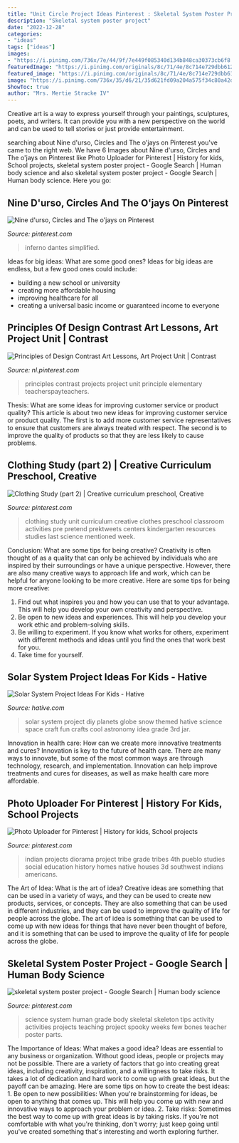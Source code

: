 ```yaml
---
title: "Unit Circle Project Ideas Pinterest : Skeletal System Poster Project"
description: "Skeletal system poster project"
date: "2022-12-28"
categories:
- "ideas"
tags: ["ideas"]
images:
- "https://i.pinimg.com/736x/7e/44/9f/7e449f085340d134b848ca30373cb6f8.jpg"
featuredImage: "https://i.pinimg.com/originals/8c/71/4e/8c714e729dbb612feaee80b753ddab30.jpg"
featured_image: "https://i.pinimg.com/originals/8c/71/4e/8c714e729dbb612feaee80b753ddab30.jpg"
image: "https://i.pinimg.com/736x/35/d6/21/35d621fd09a204a575f34c80a42d3842.jpg"
ShowToc: true
author: "Mrs. Mertie Stracke IV"
---
```



Creative art is a way to express yourself through your paintings, sculptures, poets, and writers. It can provide you with a new perspective on the world and can be used to tell stories or just provide entertainment.

	

		
searching about Nine d&#039;urso, Circles and The o&#039;jays on Pinterest you've came to the right web. We have 6 Images about Nine d&#039;urso, Circles and The o&#039;jays on Pinterest like Photo Uploader for Pinterest | History for kids, School projects, skeletal system poster project - Google Search | Human body science and also skeletal system poster project - Google Search | Human body science. Here you go:
		
    
## Nine D&#039;urso, Circles And The O&#039;jays On Pinterest

<img loading=lazy src="https://s-media-cache-ak0.pinimg.com/736x/e1/28/a3/e128a3cc13c1ed5ffcc4d8a9c19c8ff4.jpg" onerror="this.onerror=null;this.src='https://tse4.mm.bing.net/th?id=OIP.1LmYCTLyfOF1DI1AjMSIVwHaKu&amp;pid=15.1';" alt="Nine d&#039;urso, Circles and The o&#039;jays on Pinterest">

_Source: pinterest.com_

>inferno dantes simplified. 

	

Ideas for big ideas: What are some good ones?
Ideas for big ideas are endless, but a few good ones could include: 
- building a new school or university 
- creating more affordable housing 
- improving healthcare for all 
- creating a universal basic income or guaranteed income to everyone

    
## Principles Of Design Contrast Art Lessons, Art Project Unit | Contrast

<img loading=lazy src="https://i.pinimg.com/736x/35/d6/21/35d621fd09a204a575f34c80a42d3842.jpg" onerror="this.onerror=null;this.src='https://tse2.mm.bing.net/th?id=OIP.DieFC-5R7onLbG76POT6TgHaLH&amp;pid=15.1';" alt="Principles of Design Contrast Art Lessons, Art Project Unit | Contrast">

_Source: nl.pinterest.com_

>principles contrast projects project unit principle elementary teacherspayteachers. 

	

Thesis: What are some ideas for improving customer service or product quality?
This article is about two new ideas for improving customer service or product quality. The first is to add more customer service representatives to ensure that customers are always treated with respect. The second is to improve the quality of products so that they are less likely to cause problems.

    
## Clothing Study (part 2) | Creative Curriculum Preschool, Creative

<img loading=lazy src="https://i.pinimg.com/originals/8c/71/4e/8c714e729dbb612feaee80b753ddab30.jpg" onerror="this.onerror=null;this.src='https://tse4.mm.bing.net/th?id=OIP.ubt4e8kmY4rp0BQtP31MdgHaJ4&amp;pid=15.1';" alt="Clothing Study (part 2) | Creative curriculum preschool, Creative">

_Source: pinterest.com_

>clothing study unit curriculum creative clothes preschool classroom activities pre pretend prektweets centers kindergarten resources studies last science mentioned week. 

	

Conclusion: What are some tips for being creative?
Creativity is often thought of as a quality that can only be achieved by individuals who are inspired by their surroundings or have a unique perspective. However, there are also many creative ways to approach life and work, which can be helpful for anyone looking to be more creative. Here are some tips for being more creative: 
1) Find out what inspires you and how you can use that to your advantage. This will help you develop your own creativity and perspective. 
2) Be open to new ideas and experiences. This will help you develop your work ethic and problem-solving skills. 
3) Be willing to experiment. If you know what works for others, experiment with different methods and ideas until you find the ones that work best for you. 
4) Take time for yourself.

    
## Solar System Project Ideas For Kids - Hative

<img loading=lazy src="http://hative.com/wp-content/uploads/2014/12/solar-system-project-ideas/10-solar-system-project-ideas.jpg" onerror="this.onerror=null;this.src='https://tse4.mm.bing.net/th?id=OIP.5u23TC63WOjqgI6Ypytc2wHaLE&amp;pid=15.1';" alt="Solar System Project Ideas For Kids - Hative">

_Source: hative.com_

>solar system project diy planets globe snow themed hative science space craft fun crafts cool astronomy idea grade 3rd jar. 

	

Innovation in health care: How can we create more innovative treatments and cures?
Innovation is key to the future of health care. There are many ways to innovate, but some of the most common ways are through technology, research, and implementation. Innovation can help improve treatments and cures for diseases, as well as make health care more affordable.

    
## Photo Uploader For Pinterest | History For Kids, School Projects

<img loading=lazy src="https://i.pinimg.com/736x/f3/0d/3d/f30d3d88552504f16b2c03a4c69d01a3--indian-tribes-kids-education.jpg" onerror="this.onerror=null;this.src='https://tse2.mm.bing.net/th?id=OIP.jR9qWLGfsrX4V8nya5ZB_QHaFj&amp;pid=15.1';" alt="Photo Uploader for Pinterest | History for kids, School projects">

_Source: pinterest.com_

>indian projects diorama project tribe grade tribes 4th pueblo studies social education history homes native houses 3d southwest indians americans. 

	

The Art of Idea: What is the art of idea?
Creative ideas are something that can be used in a variety of ways, and they can be used to create new products, services, or concepts. They are also something that can be used in different industries, and they can be used to improve the quality of life for people across the globe. The art of idea is something that can be used to come up with new ideas for things that have never been thought of before, and it is something that can be used to improve the quality of life for people across the globe.

    
## Skeletal System Poster Project - Google Search | Human Body Science

<img loading=lazy src="https://i.pinimg.com/736x/7e/44/9f/7e449f085340d134b848ca30373cb6f8.jpg" onerror="this.onerror=null;this.src='https://tse3.mm.bing.net/th?id=OIP.b1mvd0ndi7m6ZB2NxBfRoAHaJ4&amp;pid=15.1';" alt="skeletal system poster project - Google Search | Human body science">

_Source: pinterest.com_

>science system human grade body skeletal skeleton tips activity activities projects teaching project spooky weeks few bones teacher poster parts. 

	

The Importance of Ideas: What makes a good idea?
Ideas are essential to any business or organization. Without good ideas, people or projects may not be possible. There are a variety of factors that go into creating great ideas, including creativity, inspiration, and a willingness to take risks. It takes a lot of dedication and hard work to come up with great ideas, but the payoff can be amazing. Here are some tips on how to create the best ideas: 1. Be open to new possibilities: When you're brainstorming for ideas, be open to anything that comes up. This will help you come up with new and innovative ways to approach your problem or idea. 2. Take risks: Sometimes the best way to come up with great ideas is by taking risks. If you're not comfortable with what you're thinking, don't worry; just keep going until you've created something that's interesting and worth exploring further. 
